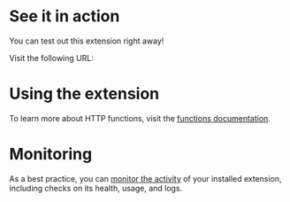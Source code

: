 # See it in action

You can test out this extension right away!

Visit the following URL:

# Using the extension

To learn more about HTTP functions, visit the [functions documentation](https://firebase.google.com/docs/functions/http-events).

# Monitoring

As a best practice, you can [monitor the activity](https://firebase.google.com/docs/extensions/manage-installed-extensions#monitor) of your installed extension, including checks on its health, usage, and logs.
